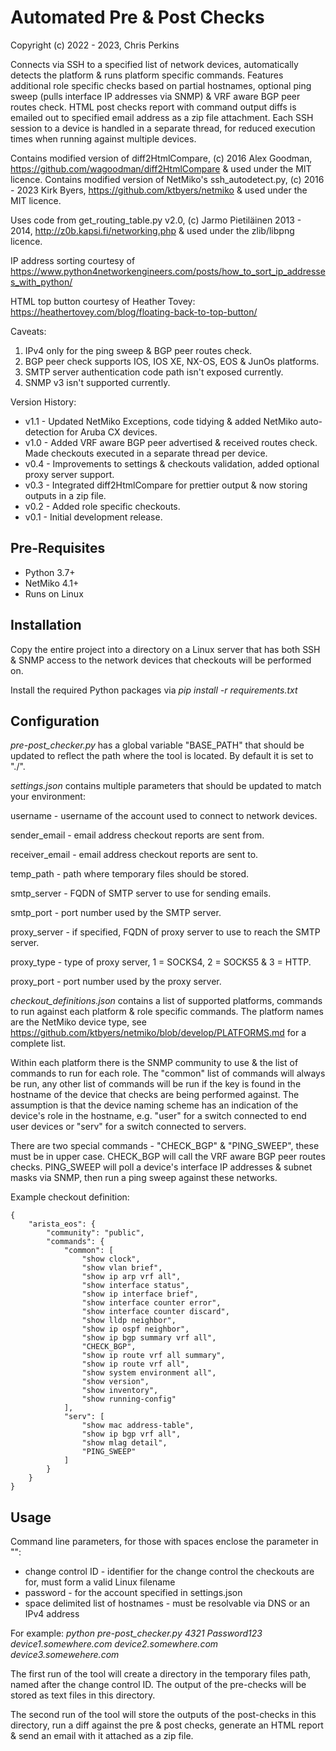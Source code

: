 # Automated Pre & Post Checks

Copyright (c) 2022 - 2023, Chris Perkins

Connects via SSH to a specified list of network devices, automatically detects the platform & runs platform specific commands. Features additional role specific checks based on partial hostnames, optional ping sweep (pulls interface IP addresses via SNMP) & VRF aware BGP peer routes check. HTML post checks report with command output diffs is emailed out to specified email address as a zip file attachment.
Each SSH session to a device is handled in a separate thread, for reduced execution times when running against multiple devices.

Contains modified version of diff2HtmlCompare, (c) 2016 Alex Goodman, https://github.com/wagoodman/diff2HtmlCompare & used under the MIT licence.
Contains modified version of NetMiko's ssh_autodetect.py, (c) 2016 - 2023 Kirk Byers, https://github.com/ktbyers/netmiko & used under the MIT licence.

Uses code from get_routing_table.py v2.0, (c) Jarmo Pietiläinen 2013 - 2014, http://z0b.kapsi.fi/networking.php & used under the zlib/libpng licence.

IP address sorting courtesy of https://www.python4networkengineers.com/posts/how_to_sort_ip_addresses_with_python/

HTML top button courtesy of Heather Tovey: https://heathertovey.com/blog/floating-back-to-top-button/


Caveats:
1. IPv4 only for the ping sweep & BGP peer routes check.
2. BGP peer check supports IOS, IOS XE, NX-OS, EOS & JunOs platforms.
3. SMTP server authentication code path isn't exposed currently.
4. SNMP v3 isn't supported currently.


Version History:
* v1.1 - Updated NetMiko Exceptions, code tidying & added NetMiko auto-detection for Aruba CX devices.
* v1.0 - Added VRF aware BGP peer advertised & received routes check. Made checkouts executed in a separate thread per device.
* v0.4 - Improvements to settings & checkouts validation, added optional proxy server support.
* v0.3 - Integrated diff2HtmlCompare for prettier output & now storing outputs in a zip file.
* v0.2 - Added role specific checkouts.
* v0.1 - Initial development release.

## Pre-Requisites
* Python 3.7+
* NetMiko 4.1+
* Runs on Linux

## Installation
Copy the entire project into a directory on a Linux server that has both SSH & SNMP access to the network devices that checkouts will be performed on.

Install the required Python packages via *pip install -r requirements.txt*

## Configuration
*pre-post_checker.py* has a global variable "BASE_PATH" that should be updated to reflect the path where the tool is located. By default it is set to "./".

*settings.json* contains multiple parameters that should be updated to match your environment:

username - username of the account used to connect to network devices.

sender_email - email address checkout reports are sent from.

receiver_email - email address checkout reports are sent to.

temp_path - path where temporary files should be stored.

smtp_server - FQDN of SMTP server to use for sending emails.

smtp_port - port number used by the SMTP server.

proxy_server - if specified, FQDN of proxy server to use to reach the SMTP server.

proxy_type - type of proxy server, 1 = SOCKS4, 2 = SOCKS5 & 3 = HTTP.

proxy_port - port number used by the proxy server.

*checkout_definitions.json* contains a list of supported platforms, commands to run against each platform & role specific commands. The platform names are the NetMiko device type, see https://github.com/ktbyers/netmiko/blob/develop/PLATFORMS.md for a complete list.

Within each platform there is the SNMP community to use & the list of commands to run for each role. The "common" list of commands will always be run, any other list of commands will be run if the key is found in the hostname of the device that checks are being performed against. The assumption is that the device naming scheme has an indication of the device's role in the hostname, e.g. "user" for a switch connected to end user devices or "serv" for a switch connected to servers.

There are two special commands - "CHECK_BGP" & "PING_SWEEP", these must be in upper case. CHECK_BGP will call the VRF aware BGP peer routes checks. PING_SWEEP will poll a device's interface IP addresses & subnet masks via SNMP, then run a ping sweep against these networks.

Example checkout definition:
```
{
    "arista_eos": {
        "community": "public",
        "commands": {
            "common": [
                "show clock",
                "show vlan brief",
                "show ip arp vrf all",
                "show interface status",
                "show ip interface brief",
                "show interface counter error",
                "show interface counter discard",
                "show lldp neighbor",
                "show ip ospf neighbor",
                "show ip bgp summary vrf all",
                "CHECK_BGP",
                "show ip route vrf all summary",
                "show ip route vrf all",
                "show system environment all",
                "show version",
                "show inventory",
                "show running-config"
            ],
            "serv": [
                "show mac address-table",
                "show ip bgp vrf all",
                "show mlag detail",
                "PING_SWEEP"
            ]
        }
    }
}
```

## Usage
Command line parameters, for those with spaces enclose the parameter in "":

* change control ID - identifier for the change control the checkouts are for, must form a valid Linux filename
* password - for the account specified in settings.json
* space delimited list of hostnames - must be resolvable via DNS or an IPv4 address

For example:
*python pre-post_checker.py 4321 Password123 device1.somewhere.com device2.somewhere.com device3.somewehere.com*

The first run of the tool will create a directory in the temporary files path, named after the change control ID. The output of the pre-checks will be stored as text files in this directory.

The second run of the tool will store the outputs of the post-checks in this directory, run a diff against the pre & post checks, generate an HTML report & send an email with it attached as a zip file.
